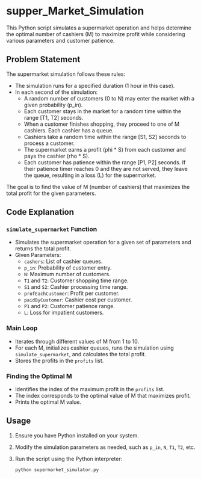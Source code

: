 # supper_Market_Simulation

This Python script simulates a supermarket operation and helps determine the optimal number of cashiers (M) to maximize profit while considering various parameters and customer patience.

## Problem Statement

The supermarket simulation follows these rules:

- The simulation runs for a specified duration (1 hour in this case).
- In each second of the simulation:
  - A random number of customers (0 to N) may enter the market with a given probability (p_in).
  - Each customer stays in the market for a random time within the range [T1, T2] seconds.
  - When a customer finishes shopping, they proceed to one of M cashiers. Each cashier has a queue.
  - Cashiers take a random time within the range [S1, S2] seconds to process a customer.
  - The supermarket earns a profit (phi * S) from each customer and pays the cashier (rho * S).
  - Each customer has patience within the range [P1, P2] seconds. If their patience timer reaches 0 and they are not served, they leave the queue, resulting in a loss (L) for the supermarket.

The goal is to find the value of M (number of cashiers) that maximizes the total profit for the given parameters.

## Code Explanation

### `simulate_supermarket` Function

- Simulates the supermarket operation for a given set of parameters and returns the total profit.
- Given Parameters:
  - `cashers`: List of cashier queues.
  - `p_in`: Probability of customer entry.
  - `N`: Maximum number of customers.
  - `T1` and `T2`: Customer shopping time range.
  - `S1` and `S2`: Cashier processing time range.
  - `profEachCustomer`: Profit per customer.
  - `paidByCustomer`: Cashier cost per customer.
  - `P1` and `P2`: Customer patience range.
  - `L`: Loss for impatient customers.

### Main Loop

- Iterates through different values of M from 1 to 10.
- For each M, initializes cashier queues, runs the simulation using `simulate_supermarket`, and calculates the total profit.
- Stores the profits in the `profits` list.

### Finding the Optimal M

- Identifies the index of the maximum profit in the `profits` list.
- The index corresponds to the optimal value of M that maximizes profit.
- Prints the optimal M value.

## Usage

1. Ensure you have Python installed on your system.

2. Modify the simulation parameters as needed, such as `p_in`, `N`, `T1`, `T2`, etc.

3. Run the script using the Python interpreter:

   ```bash
   python supermarket_simulator.py
